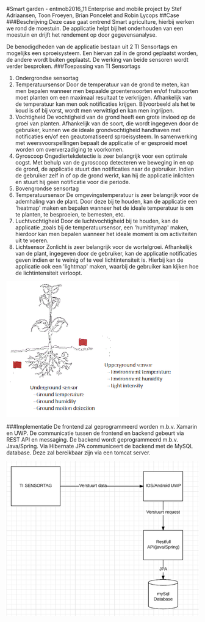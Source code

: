 ﻿#Smart garden - entmob2016_11
Enterprise and mobile project by Stef Adriaansen, Toon Froeyen, Brian Poncelet and Robin Lycops
##Case
###Beschrijving
Deze case gaat omtrend Smart agriculture, hierbij werken we rond de moestuin.
De applicatie helpt bij het onderhouden van een moestuin en drijft het rendement op door gegevensanalyse.

De benodigdheden van de applicatie bestaan uit 2 TI Sensortags en mogelijks een sproeisysteem. Een hiervan zal in de grond geplaatst worden, de andere wordt buiten geplaatst. De werking van beide sensoren wordt verder besproken.
###Toepassing van TI Sensortags
1. Ondergrondse sensortag
  1. Temperatuursensor
  Door de temperatuur van de grond te meten, kan men bepalen wanneer men bepaalde groentensoorten en/of fruitsoorten moet planten om een maximaal resultaat te verkrijgen.
  Afhankelijk van de temperatuur kan men ook notificaties krijgen. Bijvoorbeeld als het te koud is of bij vorst, wordt men verwittigd en kan men ingrijpen.
  2. Vochtigheid
  De vochtigheid van de grond heeft een grote invloed op de groei van planten. Afhankelijk van de soort, die wordt ingegeven door de gebruiker, kunnen we de ideale grondvochtigheid handhaven met notificaties en/of een geautomatiseerd sproeisysteem. In samenwerking met weersvoorspellingen bepaalt de applicatie of er gesproeid moet worden om oververzadiging te voorkomen.
  3. Gyroscoop
  Ongediertekdetectie is zeer belangrijk voor een optimale oogst. Met behulp van de gyroscoop detecteren we beweging in en op de grond, de applicatie stuurt dan notificaties naar de gebruiker.
  Indien de gebruiker zelf in of op de grond werkt, kan hij de applicatie inlichten en stuurt hij geen notificatie voor die periode.
2. Bovengrondse sensortag
  1. Temperatuursensor
  De omgevingstemperatuur is zeer belangrijk voor de ademhaling van de plant. Door deze bij te houden, kan de applicatie een 'heatmap' maken en bepalen wanneer het de ideale temperatuur is om te planten, te besproeien, te bemesten, etc.
  2. Luchtvochtigheid
  Door de luchtvochtigheid bij te houden, kan de applicatie ,zoals bij de temperatuursensor, een 'humititymap' maken, hierdoor kan men bepalen wanneer het ideale moment is om activiteiten uit te voeren.
  3. Lichtsensor
  Zonlicht is zeer belangrijk voor de wortelgroei. Afhankelijk van de plant, ingegeven door de gebruiker, kan de applicatie notificaties geven indien er te weinig of te veel lichtintensiteit is. Hierbij kan de applicatie ook een 'lightmap' maken, waarbij de gebruiker kan kijken hoe de lichtintensiteit verloopt. 

![Afbeelding is momenteel niet beschikbaar](Resources/crops.jpg)

###Implementatie
De frontend zal geprogrammeerd worden m.b.v. Xamarin en UWP. De communicatie tussen de frontend en backend gebeurt via REST API en messaging.
De backend wordt geprogrammeerd m.b.v. Java/Spring. Via Hibernate JPA communiceert de backend met de MySQL database. Deze zal bereikbaar zijn via een tomcat server.

![Afbeelding is momenteel niet beschikbaar](Resources/Diagram.PNG)